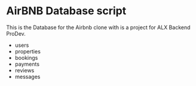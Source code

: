 # AirBNB Database script
This is the Database for the Airbnb clone with is a project for ALX Backend ProDev.

- users
- properties
- bookings
- payments
- reviews
- messages